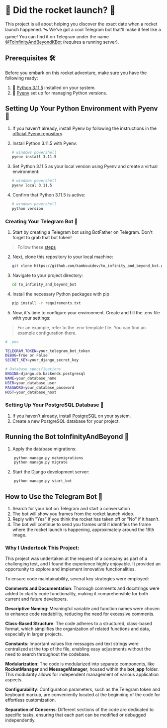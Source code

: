 # 🚀 Did the rocket launch? 🚀

This project is all about helping you discover the exact date when a rocket launch happened. 🛰️ We've got a cool Telegram bot that'll make it feel like a game! You can find it on Telegram under the name [@ToInfinityAndBeyondKBot](https://t.me/ToInfinityAndBeyondKBot) (requires a running server).

## Prerequisites 🛠️

Before you embark on this rocket adventure, make sure you have the following ready:

1. 🐍 [Python 3.11.5](https://www.python.org/downloads/release/python-3115/) installed on your system.
2. 🌟 [Pyenv](https://github.com/pyenv/pyenv) set up for managing Python versions.

## Setting Up Your Python Environment with Pyenv 🐍

1. If you haven't already, install Pyenv by following the instructions in the [official Pyenv repository](https://github.com/pyenv/pyenv).

2. Install Python 3.11.5 with Pyenv:

```bash
   # windows powershell
   pyenv install 3.11.5
```

3. Set Python 3.11.5 as your local version using Pyenv and create a virtual environment:
```bash
   # windows powershell
   pyenv local 3.11.5
```
4. Confirm that Python 3.11.5 is active:
```bash
   # windows powershell
   python version
```

### Creating Your Telegram Bot 🤖

1. Start by creating a Telegram bot using BotFather on Telegram. Don't forget to grab that bot token!

>Follow these [steps](https://core.telegram.org/bots#3-how-do-i-create-a-bot)

2. Next, clone this repository to your local machine:

```bash
   git clone https://github.com/kambouidev/to_infinity_and_beyond_bot.git
```

3. Navigate to your project directory:
```bash
   cd to_infinity_and_beyond_bot
```

4. Install the necessary Python packages with pip
```bash
   pip install -r requirements.txt
```

5. Now, it's time to configure your environment. Create and fill the .env file with your settings:

> For an example, refer to the .env-template file. You can find an example configuration there.


```bash
# .env

TELEGRAM_TOKEN=your_telegram_bot_token
DEBUG=True or False
SECRET_KEY=your_django_secret_key

# Database specifications
ENGINE=django.db.backends.postgresql
NAME=your_database_name
USER=your_database_user
PASSWORD=your_database_password
HOST=your_database_host
```
### Setting Up Your PostgreSQL Database 🐘

1. If you haven't already, install [PostgreSQL](https://www.postgresql.org/download/) on your system.
2. Create a new PostgreSQL database for your project.

## Running the Bot toInfinityAndBeyond 🚀

1. Apply the database migrations:
```bash
    python manage.py makemigrations
    python manage.py migrate
```

2. Start the Django development server:
```bash
    python manage.py start_bot
``` 

## How to Use the Telegram Bot 📱

1. Search for your bot on Telegram and start a conversation
2. The bot will show you frames from the rocket launch video.
3. Reply with "Yes" if you think the rocket has taken off or "No" if it hasn't.
4. The bot will continue to send you frames until it identifies the frame where the rocket launch is happening, approximately around the 16th image.

### Why I Undertook This Project:

This project was undertaken at the request of a company as part of a challenging test, and I found the experience highly enjoyable. It provided an opportunity to explore and implement innovative functionalities.

To ensure code maintainability, several key strategies were employed:

**Comments and Documentation**: Thorough comments and docstrings were added to clarify code functionality, making it comprehensible for both current and future developers.

**Descriptive Naming**: Meaningful variable and function names were chosen to enhance code readability, reducing the need for excessive comments.

**Class-Based Structure**: The code adheres to a structured, class-based format, which simplifies the organization of related functions and data, especially in larger projects.

**Constants**: Important values like messages and text strings were centralized at the top of the file, enabling easy adjustments without the need to search throughout the codebase.

**Modularization**: The code is modularized into separate components, like **RocketManager** and **MessageManager**, housed within the **bot_app** folder. This modularity allows for independent management of various application aspects.

**Configurability**: Configuration parameters, such as the Telegram token and keyboard markup, are conveniently located at the beginning of the code for effortless customization.

**Separation of Concerns**: Different sections of the code are dedicated to specific tasks, ensuring that each part can be modified or debugged independently.
